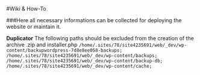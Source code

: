 #Wiki & How-To

###Here all necessary informations can be collected for deploying the website or maintain it.

**Duplicator**
The following paths should be excluded from the creation of the archive .zip and installer.php
`/home/.sites/78/site4235691/web/_dev/wp-content/backupwordpress-7d8e8ee058-backups;
/home/.sites/78/site4235691/web/_dev/wp-content/backups;
/home/.sites/78/site4235691/web/_dev/wp-content/backup-db;
/home/.sites/78/site4235691/web/_dev/wp-content/cache;`
